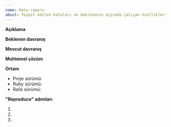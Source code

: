 ```yaml
---
name: Hata raporu
about: Tespit edilen hataları ve beklenenin dışında çalışan özellikleri bildir
---
```


**Açıklama**

<!--
Problemi tek bir paragrafla açıklayın.
-->

**Beklenen davranış**

<!--
Beklenen davranışı kısa şekilde açıklayın.
-->

**Mevcut davranış**

<!--
Mevcut davranışı kısa şekilde açıklayın. Gereğinden uzun hata çıktılarını lütfen Gist olarak paylaşın.
-->

**Muhtemel çözüm**

<!--
Eğer bir çözüm öneriniz varsa tek bir paragrafla açıklayın. Gereğinden fazla uzun kod bloklarını lütfen Gist olarak paylaşın.
-->

**Ortam**

<!--
Hatanın alındığı ortama dair bilgileri belirtin.
-->

- Proje sürümü:
- Ruby sürümü:
- Rails sürümü:

**"Reproduce" adımları**

<!--
Problemi yeniden üretmek için gerekli adımları aşağıda belirtin.
-->

1.
2.
3.